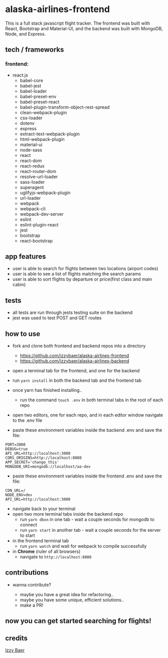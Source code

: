 # alaska-airlines-frontend

This is a full stack javascript flight tracker. The frontend was built with React, Bootstrap and Material-UI, and the backend was built with MongoDB, Node, and Express.

## tech / frameworks

### frontend:
- react.js
    - babel-core
    - babel-jest
    - babel-loader
    - babel-preset-env
    - babel-preset-react
    - babel-plugin-transform-object-rest-spread
    - clean-webpack-plugin
    - css-loader
    - dotenv
    - express
    - extract-text-webpack-plugin
    - html-webpack-plugin
    - material-ui
    - node-sass
    - react
    - react-dom
    - react-redux
    - react-router-dom
    - resolve-url-loader
    - sass-loader
    - superagent
    - uglifyjs-webpack-plugin
    - url-loader
    - webpack
    - webpack-cli
    - webpack-dev-server
    - eslint
    - eslint-plugin-react
    - jest
    - bootstrap
    - react-bootstrap

## app features

- user is able to search for flights between two locations (airport codes)
- user is able to see a list of flights matching the search params
- user is able to sort flights by departure or price(first class and main cabin)

## tests

- all tests are run through jests testing suite on the backend
- jest was used to test POST and GET routes

## how to use

- fork and clone both frontend and backend repos into a directory
    - https://github.com/izzybaer/alaska-airlines-frontend
    - https://github.com/izzybaer/alaska-airlines-backend 

- open a terminal tab for the frontend, and one for the backend
- run `yarn install` in both the backend tab and the frontend tab
- once yarn has finished installing..
    - run the command `touch .env` in both terminal tabs in the root of each repo
- open two editors, one for each repo, and in each editor window navigate to the .env file
- paste these environment variables inside the backend .env and save the file: 

``` 
PORT=3000
DEBUG=true
API_URL=http://localhost:3000
CORS_ORIGINS=http://localhost:8080
APP_SECRET='change_this'
MONGODB_URI=mongodb://localhost/aa-dev
```

- paste these environment variables inside the frontend .env and save the file:

```
CDN_URL=/
NODE_ENV=dev
API_URL=http://localhost:3000
```

- navigate back to your terminal
- open two more terminal tabs inside the backend repo
    - run `yarn dbon` in one tab - wait a couple seconds for mongodb to connect
    - run `yarn start` in another tab - wait a couple seconds for the server to start
- in the frontend terminal tab 
    - run `yarn watch` and wait for webpack to compile successfully
- in **Chrome** (ruler of all browsers)
    - navigate to `http://localhost:8080`

## contributions
    
- wanna contribute?

    - maybe you have a great idea for refactoring..
    - maybe you have some unique, efficient solutions..
    - make a PR! 
        
        
        
## now you can get started searching for flights!



## credits


[Izzy Baer](https://github.com/izzybaer)

